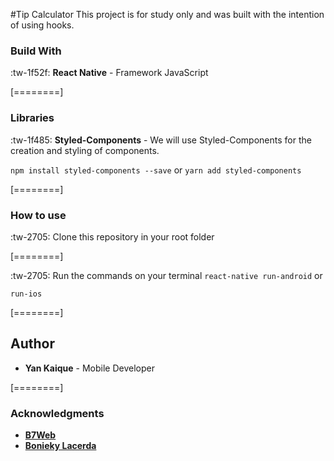 #Tip Calculator
This project is for study only and was built with the intention of using hooks.

### Build With
:tw-1f52f: **React Native** - Framework JavaScript

[========]


### Libraries
:tw-1f485:  **Styled-Components** - We will use Styled-Components for the creation and styling of components.

`npm install styled-components --save` or `yarn add styled-components`

[========]

### How to use
:tw-2705: Clone this repository in your root folder

[========]

:tw-2705: Run the commands on your terminal `react-native run-android` or

`run-ios`

[========]

## Author
- **Yan Kaique** - Mobile Developer

[========]

### Acknowledgments
- [**B7Web**](www.b7web.com.br "**B7Web**")
- [**Bonieky Lacerda**](https://www.youtube.com/user/bonieky "**Bonieky Lacerda**")


